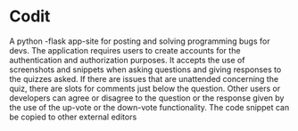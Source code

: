 # Codit
A python -flask app-site for posting and solving programming bugs for devs.
The application requires users to create accounts for the authentication and authorization purposes.
It accepts the use of screenshots and snippets when asking questions and giving responses to the quizzes asked.
If there are issues that are unattended concerning the quiz, there are slots for comments just below the question.
Other users or developers can agree or disagree to the question or the response given by the use of the up-vote or the down-vote functionality.
The code snippet can be copied to other external editors
